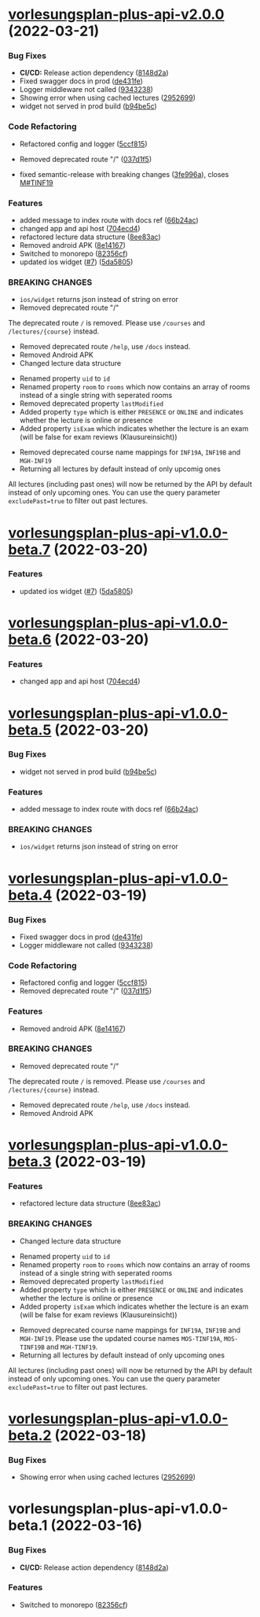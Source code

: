 # [vorlesungsplan-plus-api-v2.0.0](https://github.com/larsrickert/vorlesungsplan-plus/compare/vorlesungsplan-plus-api-v1.0.0...vorlesungsplan-plus-api-v2.0.0) (2022-03-21)


### Bug Fixes

* **CI/CD:** Release action dependency ([8148d2a](https://github.com/larsrickert/vorlesungsplan-plus/commit/8148d2a69de7f026cebc7665772bd2bacdf13a9d))
* Fixed swagger docs in prod ([de431fe](https://github.com/larsrickert/vorlesungsplan-plus/commit/de431fef38308ee7c3dc2c619f2a196f01fe035c))
* Logger middleware not called ([9343238](https://github.com/larsrickert/vorlesungsplan-plus/commit/9343238a2ae9a84c08236aee15ec3df8feaa4653))
* Showing error when using cached lectures ([2952699](https://github.com/larsrickert/vorlesungsplan-plus/commit/2952699d7ef368e758315c9dd46c100ca76611c0))
* widget not served in prod build ([b94be5c](https://github.com/larsrickert/vorlesungsplan-plus/commit/b94be5c00e341fb0d49c8ab027cbc852a7809bf5))


### Code Refactoring

* Refactored config and logger ([5ccf815](https://github.com/larsrickert/vorlesungsplan-plus/commit/5ccf81575bbc4885b7f48d50d609deec12b4ab8d))
* Removed deprecated route "/" ([037d1f5](https://github.com/larsrickert/vorlesungsplan-plus/commit/037d1f55a6a1a9a7c2fe67a6819b5c6b1341483e))


* fixed semantic-release with breaking changes ([3fe996a](https://github.com/larsrickert/vorlesungsplan-plus/commit/3fe996a5bae564a741427f797ee448d540ca2560)), closes [M#TINF19](https://github.com/M/issues/TINF19)


### Features

* added message to index route with docs ref ([66b24ac](https://github.com/larsrickert/vorlesungsplan-plus/commit/66b24ac51e41debdd6f2a4f8a5e5e8b167cf4020))
* changed app and api host ([704ecd4](https://github.com/larsrickert/vorlesungsplan-plus/commit/704ecd4735190faf43e7fd27390879da94ffcf45))
* refactored lecture data structure ([8ee83ac](https://github.com/larsrickert/vorlesungsplan-plus/commit/8ee83ac10d4c3b0621c24eb4598bff5763d78527))
* Removed android APK ([8e14167](https://github.com/larsrickert/vorlesungsplan-plus/commit/8e1416700fc926d2048e79dbca812e39e739b84e))
* Switched to monorepo ([82356cf](https://github.com/larsrickert/vorlesungsplan-plus/commit/82356cf7832e929bc31d399b12950131e55af675))
* updated ios widget ([#7](https://github.com/larsrickert/vorlesungsplan-plus/issues/7)) ([5da5805](https://github.com/larsrickert/vorlesungsplan-plus/commit/5da5805c6d44daa89f5390125a4acb3184c99049))


### BREAKING CHANGES

* `ios/widget` returns json instead of string on error
* Removed deprecated route "/"

The deprecated route `/` is removed.
Please use `/courses` and `/lectures/{course}` instead.
* Removed deprecated route `/help`, use `/docs` instead.
* Removed Android APK
* Changed lecture data structure

- Renamed property `uid` to `id`
- Renamed property `room` to `rooms` which now contains an array of rooms instead of a single string with seperated rooms
- Removed deprecated property `lastModified`
- Added property `type` which is either `PRESENCE` or `ONLINE` and indicates whether the lecture is online or presence
- Added property `isExam` which indicates whether the lecture is an exam (will be false for exam reviews (Klausureinsicht))
* Removed deprecated course name mappings for `INF19A`, `INF19B` and `MGH-INF19`
* Returning all lectures by default instead of only upcomig ones

All lectures (including past ones) will now be returned by the API by default instead of only upcoming
ones. You can use the query parameter `excludePast=true` to filter out past lectures.

# [vorlesungsplan-plus-api-v1.0.0-beta.7](https://github.com/larsrickert/vorlesungsplan-plus/compare/vorlesungsplan-plus-api-v1.0.0-beta.6...vorlesungsplan-plus-api-v1.0.0-beta.7) (2022-03-20)


### Features

* updated ios widget ([#7](https://github.com/larsrickert/vorlesungsplan-plus/issues/7)) ([5da5805](https://github.com/larsrickert/vorlesungsplan-plus/commit/5da5805c6d44daa89f5390125a4acb3184c99049))

# [vorlesungsplan-plus-api-v1.0.0-beta.6](https://github.com/larsrickert/vorlesungsplan-plus/compare/vorlesungsplan-plus-api-v1.0.0-beta.5...vorlesungsplan-plus-api-v1.0.0-beta.6) (2022-03-20)


### Features

* changed app and api host ([704ecd4](https://github.com/larsrickert/vorlesungsplan-plus/commit/704ecd4735190faf43e7fd27390879da94ffcf45))

# [vorlesungsplan-plus-api-v1.0.0-beta.5](https://github.com/larsrickert/vorlesungsplan-plus/compare/vorlesungsplan-plus-api-v1.0.0-beta.4...vorlesungsplan-plus-api-v1.0.0-beta.5) (2022-03-20)


### Bug Fixes

* widget not served in prod build ([b94be5c](https://github.com/larsrickert/vorlesungsplan-plus/commit/b94be5c00e341fb0d49c8ab027cbc852a7809bf5))


### Features

* added message to index route with docs ref ([66b24ac](https://github.com/larsrickert/vorlesungsplan-plus/commit/66b24ac51e41debdd6f2a4f8a5e5e8b167cf4020))


### BREAKING CHANGES

* `ios/widget` returns json instead of string on error

# [vorlesungsplan-plus-api-v1.0.0-beta.4](https://github.com/larsrickert/vorlesungsplan-plus/compare/vorlesungsplan-plus-api-v1.0.0-beta.3...vorlesungsplan-plus-api-v1.0.0-beta.4) (2022-03-19)


### Bug Fixes

* Fixed swagger docs in prod ([de431fe](https://github.com/larsrickert/vorlesungsplan-plus/commit/de431fef38308ee7c3dc2c619f2a196f01fe035c))
* Logger middleware not called ([9343238](https://github.com/larsrickert/vorlesungsplan-plus/commit/9343238a2ae9a84c08236aee15ec3df8feaa4653))


### Code Refactoring

* Refactored config and logger ([5ccf815](https://github.com/larsrickert/vorlesungsplan-plus/commit/5ccf81575bbc4885b7f48d50d609deec12b4ab8d))
* Removed deprecated route "/" ([037d1f5](https://github.com/larsrickert/vorlesungsplan-plus/commit/037d1f55a6a1a9a7c2fe67a6819b5c6b1341483e))


### Features

* Removed android APK ([8e14167](https://github.com/larsrickert/vorlesungsplan-plus/commit/8e1416700fc926d2048e79dbca812e39e739b84e))


### BREAKING CHANGES

* Removed deprecated route "/"

The deprecated route `/` is removed.
Please use `/courses` and `/lectures/{course}` instead.
* Removed deprecated route `/help`, use `/docs` instead.
* Removed Android APK

# [vorlesungsplan-plus-api-v1.0.0-beta.3](https://github.com/larsrickert/vorlesungsplan-plus/compare/vorlesungsplan-plus-api-v1.0.0-beta.2...vorlesungsplan-plus-api-v1.0.0-beta.3) (2022-03-19)


### Features

* refactored lecture data structure ([8ee83ac](https://github.com/larsrickert/vorlesungsplan-plus/commit/8ee83ac10d4c3b0621c24eb4598bff5763d78527))


### BREAKING CHANGES

* Changed lecture data structure

- Renamed property `uid` to `id`
- Renamed property `room` to `rooms` which now contains an array of rooms instead of a single string with seperated rooms
- Removed deprecated property `lastModified`
- Added property `type` which is either `PRESENCE` or `ONLINE` and indicates whether the lecture is online or presence
- Added property `isExam` which indicates whether the lecture is an exam (will be false for exam reviews (Klausureinsicht))
* Removed deprecated course name mappings for `INF19A`, `INF19B` and `MGH-INF19`. Please use the updated course names `MOS-TINF19A`, `MOS-TINF19B` and `MGH-TINF19`.
* Returning all lectures by default instead of only upcoming ones

All lectures (including past ones) will now be returned by the API by default instead of only upcoming
ones. You can use the query parameter `excludePast=true` to filter out past lectures.

# [vorlesungsplan-plus-api-v1.0.0-beta.2](https://github.com/larsrickert/vorlesungsplan-plus/compare/vorlesungsplan-plus-api-v1.0.0-beta.1...vorlesungsplan-plus-api-v1.0.0-beta.2) (2022-03-18)


### Bug Fixes

* Showing error when using cached lectures ([2952699](https://github.com/larsrickert/vorlesungsplan-plus/commit/2952699d7ef368e758315c9dd46c100ca76611c0))

# vorlesungsplan-plus-api-v1.0.0-beta.1 (2022-03-16)


### Bug Fixes

* **CI/CD:** Release action dependency ([8148d2a](https://github.com/larsrickert/vorlesungsplan-plus/commit/8148d2a69de7f026cebc7665772bd2bacdf13a9d))


### Features

* Switched to monorepo ([82356cf](https://github.com/larsrickert/vorlesungsplan-plus/commit/82356cf7832e929bc31d399b12950131e55af675))
